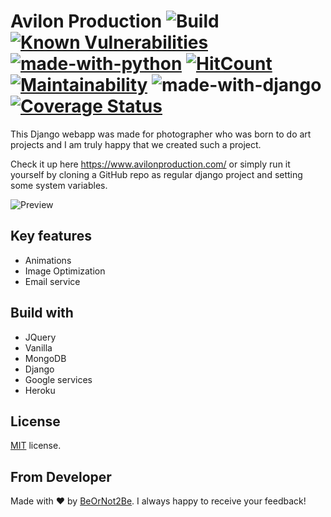 <!-- @format -->

# Avilon Production ![Build][badge:github-actions] [![Known Vulnerabilities][badge:repo-vulnerabilities]][link:repo-vulnerabilities] [![made-with-python](https://img.shields.io/badge/Made%20with-Python-1f425f.svg)](https://www.python.org/) [![HitCount][badge:hit]][link:hit] [![Maintainability][badge:maintainability]][link:maintainability] ![made-with-django](https://static.djangoproject.com/img/badges/djangomade124x25.gif) [![Coverage Status][badge:coverage]][link:coverage]

This Django webapp was made for photographer who was born to do art projects and I am truly happy that we created such a project.

Check it up here https://www.avilonproduction.com/ or simply run it yourself by cloning a GitHub repo as regular django project and setting some system variables.

![Preview](https://user-images.githubusercontent.com/33556915/75956119-1630d780-5e6c-11ea-96ea-d05fd5117b5f.png)

## Key features

- Animations
- Image Optimization
- Email service

## Build with

- JQuery
- Vanilla
- MongoDB
- Django
- Google services
- Heroku

## License

[MIT](LICENSE.txt) license.

## From Developer

Made with ❤️ by [BeOrNot2Be][link:beornot2be]. I always happy to receive your feedback!

[badge:coverage]: https://coveralls.io/repos/github/BeOrNot2Be/CocktailBuilder/badge.svg?branch=next
[badge:repo-vulnerabilities]: https://snyk.io/test/github/BeOrNot2Be/MEDILOV-back/badge.svg
[badge:maintainability]: https://api.codeclimate.com/v1/badges/a91f11d7002f184fbff4/maintainability
[badge:github-actions]: https://github.com/BeOrNot2Be/MEDILOV-back/workflows/Build/badge.svg?branch=next
[badge:hit]: https://hits.dwyl.com/BeOrNot2Be/MEDILOV-back.svg
[link:coverage]: https://coveralls.io/github/BeOrNot2Be/CocktailBuilder?branch=next
[link:repo-vulnerabilities]: https://snyk.io/test/github/BeOrNot2Be/MEDILOV-back
[link:hit]: http://hits.dwyl.com/BeOrNot2Be/MEDILOV-back
[link:maintainability]: https://codeclimate.com/github/BeOrNot2Be/MEDILOV-back/maintainability
[link:beornot2be]: https://github.com/BeOrNot2Be
